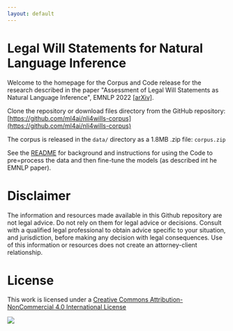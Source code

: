 ```yaml
---
layout: default
---
```


# Legal Will Statements for Natural Language Inference

Welcome to the homepage for the Corpus and Code release for the
research described in the paper "Assessment of Legal Will Statements
as Natural Language Inference", EMNLP 2022
[[arXiv]](https://arxiv.org/abs/2210.16989).

Clone the repository or download files directory from the GitHub
repository: [https://github.com/ml4ai/nli4wills-corpus](https://github.com/ml4ai/nli4wills-corpus)

The corpus is released in the `data/` directory as a 1.8MB .zip file:
`corpus.zip`

See the [README](../README.md) for background and instructions for
using the Code to pre=process the data and then fine-tune the models
(as described int he EMNLP paper).


# Disclaimer

The information and resources made available in this Github repository
are not legal advice. Do not rely on them for legal advice or
decisions.  Consult with a qualified legal professional to obtain
advice specific to your situation, and jurisdiction, before making any
decision with legal consequences. Use of this information or resources
does not create an attorney-client relationship.

# License

This work is licensed under a 
[Creative Commons Attribution-NonCommercial 4.0 International License](http://creativecommons.org/licenses/by-nc/4.0/)

[<img src="https://i.creativecommons.org/l/by-nc/4.0/88x31.png">](http://creativecommons.org/licenses/by-nc/4.0/)